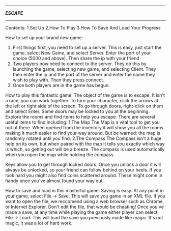 ************************
*********ESCAPE*********
************************
Contents:
1.Set Up
2.How To Play
3.How To Save And Load Your Progress


How to set up your brand new game:
1. First things first, you need to set up a server.
  This is easy, just start the game, select New Game, and select Server.
  Enter the port of your choice (5000 and above). Then share the ip with your friend
2. Two players now need to connect to the server. They do this by launching the game, selecting new game,
  and selecting Client. They then enter the ip and the port of the server and enter the name they wish
  to play with. Then they press connect.
3. Once both players are in the game has begun.

How to play this fantastic game:
The object of the game is to escape. It isn't a race, you can work together.
To turn your character, click the arrows at the left or right side of the screen. To go through doors,
right-click on them and select Enter. Some doors may be locked to you at the beginning.
Explore the rooms and find items to help you escape. There are several useful items to find including:
  1.The Map
    The Map is a vital tool to get you out of there. When opened from the inventory it will show you all the rooms
    making it much easier to find your way around. But be warned: the map is randomly rotated until you find:
  2.The Compass
    The Compass isn't a huge help on its own, but when paired with the map it tells you exactly which way is which,
    so getting out will be a breeze. The compass is used automatically when you open the map while holding
    the compass
    
Keys allow you to get through locked doors. Once you unlock a door it will always be unlocked, so your friend
can follow behind on your heels. If you look hard you might also find coins scattered around. These might
come in handy once you've almost found your way out.

How to save and load in this masterful game:
Saving is easy. At any point in your game, select File -> Save. This will save you game in an XML file.
If you want to open the file, we reccomend using a web browser such as Chrome, or Internet Explorer.
Don't edit the file, that would be cheating!
Once you've made a save, at any time while playing the game either player can select File -> Load.
This will load the save you previously made like magic. It's not magic, it was a lot of hard work.


    
